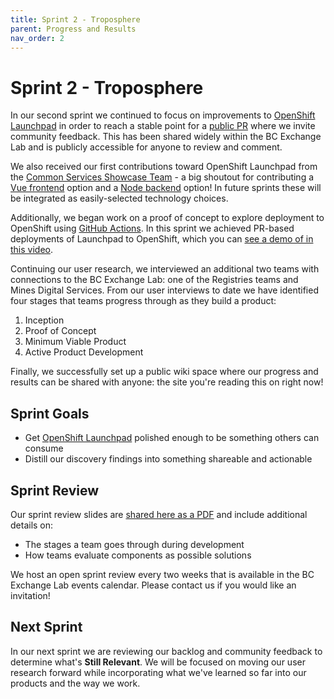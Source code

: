 ```yaml
---
title: Sprint 2 - Troposphere
parent: Progress and Results
nav_order: 2
---
```

# Sprint 2 - Troposphere
In our second sprint we continued to focus on improvements to [OpenShift Launchpad](https://github.com/bcgov/openshift-launchpad) in order to reach a stable point for a [public PR](https://github.com/bcgov/openshift-launchpad/pull/30) where we invite community feedback. This has been shared widely within the BC Exchange Lab and is publicly accessible for anyone to review and comment.

We also received our first contributions toward OpenShift Launchpad from the [Common Services Showcase Team](https://bcgov.github.io/common-service-showcase/) - a big shoutout for contributing a [Vue frontend](https://github.com/bcgov/openshift-launchpad-fe-vue) option and a [Node backend](https://github.com/bcgov/openshift-launchpad-be-node) option! In future sprints these will be integrated as easily-selected technology choices.

Additionally, we began work on a proof of concept to explore deployment to OpenShift using [GitHub Actions](https://github.com/features/actions). In this sprint we achieved PR-based deployments of Launchpad to OpenShift, which you can [see a demo of in this video](https://drive.google.com/open?id=1TS0Dsl4BEyKGJOg_B-dLKh-hKWl6vl3c).

Continuing our user research, we interviewed an additional two teams with connections to the BC Exchange Lab: one of the Registries teams and Mines Digital Services. From our user interviews to date we have identified four stages that teams progress through as they build a product:
1. Inception
1. Proof of Concept
1. Minimum Viable Product
1. Active Product Development

Finally, we successfully set up a public wiki space where our progress and results can be shared with anyone: the site you're reading this on right now!

## Sprint Goals
- Get [OpenShift Launchpad](https://github.com/bcgov/openshift-launchpad) polished enough to be something others can consume
- Distill our discovery findings into something shareable and actionable

## Sprint Review
Our sprint review slides are [shared here as a PDF](https://bcgov.github.io/common-components-wiki/media/sprint_slides/CoCo_Sprint_2-Troposphere.pdf) and include additional details on:
- The stages a team goes through during development
- How teams evaluate components as possible solutions

We host an open sprint review every two weeks that is available in the BC Exchange Lab events calendar. Please contact us if you would like an invitation!

## Next Sprint
In our next sprint we are reviewing our backlog and community feedback to determine what's **Still Relevant**. We will be focused on moving our user research forward while incorporating what we've learned so far into our products and the way we work.